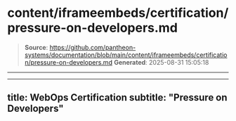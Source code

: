 # content/iframeembeds/certification/pressure-on-developers.md

> **Source**: https://github.com/pantheon-systems/documentation/blob/main/content/iframeembeds/certification/pressure-on-developers.md
> **Generated**: 2025-08-31 15:05:18

---

---
title: WebOps Certification
subtitle: "Pressure on Developers"
---

<Partial file="certification-guide/pressure-on-developers.md" />
